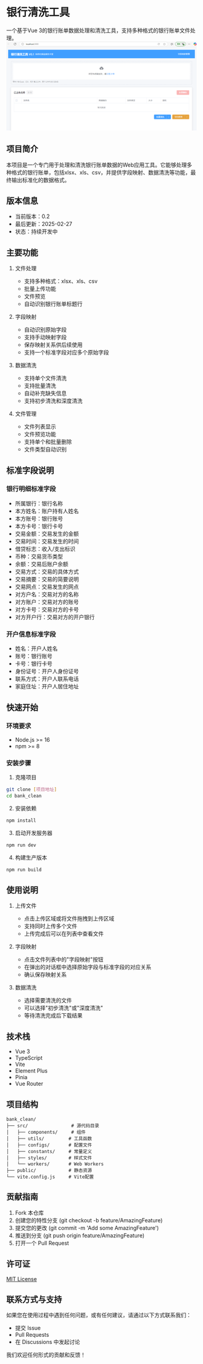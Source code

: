 # 银行清洗工具

一个基于Vue 3的银行账单数据处理和清洗工具，支持多种格式的银行账单文件处理。
![项目截图](银行清洗工具V0.1.png)

## 项目简介

本项目是一个专门用于处理和清洗银行账单数据的Web应用工具。它能够处理多种格式的银行账单，包括xlsx、xls、csv，并提供字段映射、数据清洗等功能，最终输出标准化的数据格式。

## 版本信息
- 当前版本：0.2
- 最后更新：2025-02-27
- 状态：持续开发中

## 主要功能

1. 文件处理
   - 支持多种格式：xlsx、xls、csv
   - 批量上传功能
   - 文件预览
   - 自动识别银行账单标题行

2. 字段映射
   - 自动识别原始字段
   - 支持手动映射字段
   - 保存映射关系供后续使用
   - 支持一个标准字段对应多个原始字段

3. 数据清洗
   - 支持单个文件清洗
   - 支持批量清洗
   - 自动补充缺失信息
   - 支持初步清洗和深度清洗

4. 文件管理
   - 文件列表显示
   - 文件预览功能
   - 支持单个和批量删除
   - 文件类型自动识别

## 标准字段说明

### 银行明细标准字段
- 所属银行：银行名称
- 本方姓名：账户持有人姓名
- 本方账号：银行账号
- 本方卡号：银行卡号
- 交易金额：交易发生的金额
- 交易时间：交易发生的时间
- 借贷标志：收入/支出标识
- 币种：交易货币类型
- 余额：交易后账户余额
- 交易方式：交易的具体方式
- 交易摘要：交易的简要说明
- 交易网点：交易发生的网点
- 对方户名：交易对方的名称
- 对方账户：交易对方的账号
- 对方卡号：交易对方的卡号
- 对方开户行：交易对方的开户银行

### 开户信息标准字段
- 姓名：开户人姓名
- 账号：银行账号
- 卡号：银行卡号
- 身份证号：开户人身份证号
- 联系方式：开户人联系电话
- 家庭住址：开户人居住地址

## 快速开始

### 环境要求
- Node.js >= 16
- npm >= 8

### 安装步骤

1. 克隆项目
```bash
git clone [项目地址]
cd bank_clean
```

2. 安装依赖
```bash
npm install
```

3. 启动开发服务器
```bash
npm run dev
```

4. 构建生产版本
```bash
npm run build
```

## 使用说明

1. 上传文件
   - 点击上传区域或将文件拖拽到上传区域
   - 支持同时上传多个文件
   - 上传完成后可以在列表中查看文件

2. 字段映射
   - 点击文件列表中的"字段映射"按钮
   - 在弹出的对话框中选择原始字段与标准字段的对应关系
   - 确认保存映射关系

3. 数据清洗
   - 选择需要清洗的文件
   - 可以选择"初步清洗"或"深度清洗"
   - 等待清洗完成后下载结果

## 技术栈
- Vue 3
- TypeScript
- Vite
- Element Plus
- Pinia
- Vue Router

## 项目结构
```
bank_clean/
├── src/                # 源代码目录
│   ├── components/     # 组件
│   ├── utils/         # 工具函数
│   ├── configs/       # 配置文件
│   ├── constants/     # 常量定义
│   ├── styles/        # 样式文件
│   └── workers/       # Web Workers
├── public/            # 静态资源
└── vite.config.js     # Vite配置
```

## 贡献指南

1. Fork 本仓库
2. 创建您的特性分支 (git checkout -b feature/AmazingFeature)
3. 提交您的更改 (git commit -m 'Add some AmazingFeature')
4. 推送到分支 (git push origin feature/AmazingFeature)
5. 打开一个 Pull Request

## 许可证

[MIT License](LICENSE)

## 联系方式与支持

如果您在使用过程中遇到任何问题，或有任何建议，请通过以下方式联系我们：

- 提交 Issue
- Pull Requests
- 在 Discussions 中发起讨论

我们欢迎任何形式的贡献和反馈！
